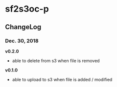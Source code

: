 # sf2s3oc-p

## ChangeLog

### Dec. 30, 2018
**v0.2.0**
- able to delete from s3 when file is removed

**v0.1.0**
- able to upload to s3 when file is added / modified
